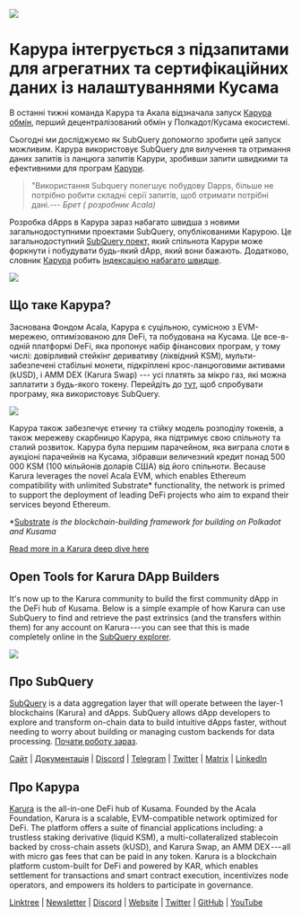 ![](https://cdn-images-1.medium.com/max/1600/0*EBj5be1webNUchfi)

# Карура інтегрується з підзапитами для агрегатних та сертифікаційних даних із налаштуваннями Кусама

В останні тижні команда Карура та Акала відзначала запуск [Карура обмін](https://apps.karura.network/), перший децентралізований обмін у Полкадот/Кусама екосистемі.

Сьогодні ми досліджуємо як SubQuery допомогло зробити цей запуск можливим. Карура використовує SubQuery для вилучення та отримання даних запитів із ланцюга запитів Карури, зробивши запити швидкими та ефективними для програм [Карури](https://apps.karura.network/).

> "Використання Subquery полегшує побудову Dapps, більше не потрібно робити складні серії запитів, щоб отримати потрібні дані.*--- Брет ( розробник Acala)*

Розробка dApps в Карура зараз набагато швидша з новими загальнодоступними проектами SubQuery, опублікованими Карурою. Це загальнодоступний [SubQuery поект,](https://explorer.subquery.network/subquery/AcalaNetwork/karura) який спільнота Карури може форкнути і побудувати будь-який dApp, який вони бажають. Додатково, словник [Карура](https://explorer.subquery.network/subquery/AcalaNetwork/karura-dictionary) робить [індексацією набагато швидше](https://subquery.medium.com/subquerys-just-got-a-lot-faster-with-the-dictionary-8a7a1447574).

![](https://cdn-images-1.medium.com/max/1600/1*vvI_pI93mhe4kzSNQ2yMoQ.png)

## Що таке Карура?

Заснована Фондом Acala, Карура є суцільною, сумісною з EVM-мережею, оптимізованою для DeFi, та побудована на Кусама. Це все-в-одній платформі DeFi, яка пропонує набір фінансових програм, у тому числі: довірливий стейкінг деривативу (ліквідний KSM), мульти-забезпечені стабільні монети, підкріплені крос-ланцюговими активами (kUSD), і AMM DEX (Karura Swap) --- усі платять за мікро газ, які можна заплатити з будь-якого токену. Перейдіть до [тут](http://apps.karura.network), щоб спробувати програму, яка використовує SubQuery.

![](https://cdn-images-1.medium.com/max/1600/0*g174RcFJwJcw2ITS)

Карура також забезпечує етичну та стійку модель розподілу токенів, а також мережеву скарбницю Карура, яка підтримує свою спільноту та сталий розвиток. Карура була першим парачейном, яка виграла слоти в аукціоні парачейнів на Кусама, зібравши величезний кредит понад 500 000 KSM (100 мільйонів доларів США) від його спільноти. Because Karura leverages the novel Acala EVM, which enables Ethereum compatibility with unlimited Substrate* functionality, the network is primed to support the deployment of leading DeFi projects who aim to expand their services beyond Ethereum.

*[Substrate](http://substrate.dev/) *is the blockchain-building framework for building on Polkadot and Kusama*

[Read more in a Karura deep dive here](https://medium.com/acalanetwork/countdown-to-karura-a-deep-dive-on-the-defi-hub-of-kusama-410066fc1e1f)

## Open Tools for Karura DApp Builders

It's now up to the Karura community to build the first community dApp in the DeFi hub of Kusama. Below is a simple example of how Karura can use SubQuery to find and retrieve the past extrinsics (and the transfers within them) for any account on Karura --- you can see that this is made completely online in the [SubQuery explorer](https://explorer.subquery.network/subquery/AcalaNetwork/karura).

![](https://cdn-images-1.medium.com/max/1600/0*t6stH0LeQC8M5fSp)

## Про SubQuery

[SubQuery](https://subquery.network/) is a data aggregation layer that will operate between the layer-1 blockchains (Karura) and dApps. SubQuery allows dApp developers to explore and transform on-chain data to build intuitive dApps faster, without needing to worry about building or managing custom backends for data processing. [Почати роботу зараз](https://doc.subquery.network/).

[Сайт](https://subquery.network/) | [Документація](https://doc.subquery.network/) | [Discord](https://discord.com/invite/78zg8aBSMG) | [Telegram](https://t.me/subquerynetwork) | [Twitter](https://twitter.com/subquerynetwork) | [Matrix](https://matrix.to/#/#subquery:matrix.org) | [LinkedIn](https://www.linkedin.com/company/subquery)

## Про Карура

[Karura](http://acala.network/karura) is the all-in-one DeFi hub of Kusama. Founded by the Acala Foundation, Karura is a scalable, EVM-compatible network optimized for DeFi. The platform offers a suite of financial applications including: a trustless staking derivative (liquid KSM), a multi-collateralized stablecoin backed by cross-chain assets (kUSD), and Karura Swap, an AMM DEX --- all with micro gas fees that can be paid in any token. Karura is a blockchain platform custom-built for DeFi and powered by KAR, which enables settlement for transactions and smart contract execution, incentivizes node operators, and empowers its holders to participate in governance.

[Linktree](http://linktr.ee/karuranetwork) | [Newsletter](https://share.hsforms.com/1X9RxkXk-R62I0VNbATaDXw4h8qc) | [Discord](https://discord.gg/vdbFVCH) | [Website](http://acala.network/karura) | [Twitter](https://twitter.com/KaruraNetwork) | [GitHub](https://github.com/AcalaNetwork/Acala) | [YouTube](http://youtube.com/c/acalanetwork)